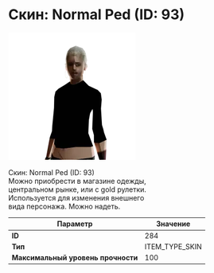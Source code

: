 # Скин: Normal Ped (ID: 93)

![Item Image](../img/284.webp?raw=true)

Скин: Normal Ped (ID: 93)<br>Можно приобрести в магазине одежды,<br>центральном рынке, или с gold рулетки.<br>Используется для изменения внешнего<br>вида персонажа. Можно надеть.


| Параметр | Значение |
|----------|----------|
| **ID** | 284 |
| **Тип** | ITEM_TYPE_SKIN |
| **Максимальный уровень прочности** | 100 |

